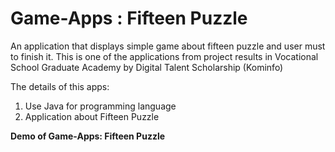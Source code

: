 # Game-Apps : Fifteen Puzzle
An application that displays simple game about fifteen puzzle and user must to finish it. This is one of the applications from project results in Vocational School Graduate Academy by Digital Talent Scholarship (Kominfo)

The details of this apps:

1. Use Java for programming language
2. Application about Fifteen Puzzle


<b> Demo of Game-Apps: Fifteen Puzzle </b> 

